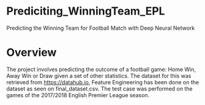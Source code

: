 # Prediciting_WinningTeam_EPL

Predicting the Winning Team for Football Match with Deep Neural Network

# Overview
The project involves predicting the outcome of a football game: Home Win, Away Win or Draw given a set of other statistics. The dataset for this was retrieved from https://datahub.io, Feature Engineering has been done on the dataset as seen on final_dataset.csv. 
The test case was performed on the games of the 2017/2018 English Premier League season.
